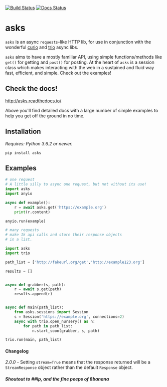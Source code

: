 [![Build Status](https://travis-ci.org/theelous3/asks.svg?branch=master)](https://travis-ci.org/theelous3/asks) [![Docs Status](https://readthedocs.org/projects/asks/badge/?version=latest)](http://asks.readthedocs.io/en/latest/)


# asks
`asks` is an async `requests`-like HTTP lib, for use in conjunction with the wonderful [curio](https://github.com/dabeaz/curio) and [trio](https://github.com/python-trio/trio) async libs.

`asks` aims to have a mostly familiar API, using simple functions/methods like `get()` for getting and `post()` for posting.
At the heart of `asks` is a session class which makes interacting with the web in a sustained and fluid way fast, efficient, and simple. Check out the examples!


## Check the docs!

http://asks.readthedocs.io/

Above you'll find detailed docs with a large number of simple examples to help you get off the ground in no time.

## Installation

*Requires: Python 3.6.2 or newer.*

`pip install asks`


## Examples

```python
# one request
# A little silly to async one request, but not without its use!
import asks
import anyio

async def example():
    r = await asks.get('https://example.org')
    print(r.content)

anyio.run(example)
```

```python
# many requests
# make 1k api calls and store their response objects
# in a list.

import asks
import trio

path_list = ['http://fakeurl.org/get','http://example123.org']

results = []


async def grabber(s, path):
    r = await s.get(path)
    results.append(r)


async def main(path_list):
    from asks.sessions import Session
    s = Session('https://example.org', connections=2)
    async with trio.open_nursery() as n:
        for path in path_list:
            n.start_soon(grabber, s, path)

trio.run(main, path_list)

```

#### Changelog

*2.0.0* - Setting `stream=True` means that the response returned will be a `StreamResponse` object rather than the default `Response` object.

##### Shoutout to ##lp, and the fine peeps of 8banana
